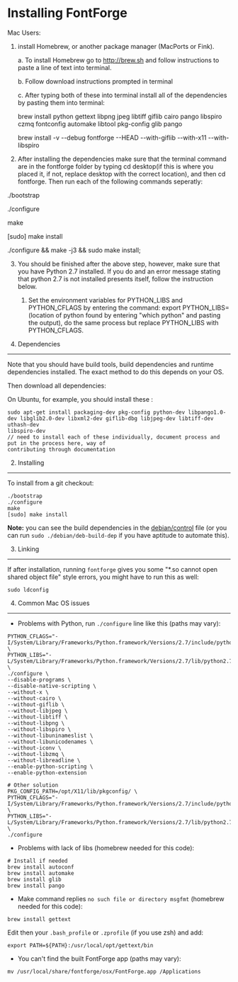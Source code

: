 Installing FontForge
====================

Mac Users:
1. install Homebrew, or another package manager (MacPorts or Fink). 

    a. To install Homebrew go to http://brew.sh and follow instructions to paste a line of text into terminal. 

    b. Follow download instructions prompted in terminal 

    c. After typing both of these into terminal install all of the dependencies by pasting them into terminal: 

    brew install python gettext libpng jpeg libtiff giflib cairo pango libspiro czmq fontconfig automake libtool pkg-config glib pango 

    brew install -v --debug fontforge --HEAD --with-giflib --with-x11 --with-libspiro

2. After installing the dependencies make sure that the terminal command are in the fontforge folder by typing cd desktop(if this is where you placed it, if not, replace desktop with the correct location), and then cd fontforge. Then run each of the following commands seperatly:

./bootstrap

./configure

make

[sudo] make install

./configure && make -j3 && sudo make install;


3. You should be finished after the above step, however, make sure that you have Python 2.7 installed. If you do and an error message stating that python 2.7 is not installed presents itself, follow the instruction below.

    1. Set the environment variables for PYTHON_LIBS and PYTHON_CFLAGS by entering the command: export PYTHON_LIBS=(location of python found by entering "which python" and pasting the output), do the same process but replace PYTHON_LIBS with PYTHON_CFLAGS. 



1. Dependencies
---------------

Note that you should have build tools, build dependencies
and runtime dependencies installed. The exact method to do this
depends on your OS.


Then download all dependencies:

On Ubuntu, for example, you should install these :

```
sudo apt-get install packaging-dev pkg-config python-dev libpango1.0-dev libglib2.0-dev libxml2-dev giflib-dbg libjpeg-dev libtiff-dev uthash-dev
libspiro-dev
// need to install each of these individually, document process and put in the process here, way of 
contributing through documentation
```

2. Installing
-------------

To install from a git checkout: 

```
./bootstrap
./configure
make
[sudo] make install
```

**Note:** you can see the build dependencies in the
[debian/control](https://github.com/fontforge/fontforge/blob/master/debian/control)
file (or you can run `sudo ./debian/deb-build-dep` if you have aptitude to automate
this).

3. Linking
----------

If after installation, running `fontforge` gives you some
"*.so cannot open shared object file" style errors, you
might have to run this as well:

```
sudo ldconfig
```

4. Common Mac OS issues
----------

* Problems with Python, run ```./configure``` line like this (paths may vary):
```
PYTHON_CFLAGS="-I/System/Library/Frameworks/Python.framework/Versions/2.7/include/python2.7" \
PYTHON_LIBS="-L/System/Library/Frameworks/Python.framework/Versions/2.7/lib/python2.7/config" \
./configure \
--disable-programs \
--disable-native-scripting \
--without-x \
--without-cairo \
--without-giflib \
--without-libjpeg \
--without-libtiff \
--without-libpng \
--without-libspiro \
--without-libuninameslist \
--without-libunicodenames \
--without-iconv \
--without-libzmq \
--without-libreadline \
--enable-python-scripting \
--enable-python-extension

# Other solution
PKG_CONFIG_PATH=/opt/X11/lib/pkgconfig/ \
PYTHON_CFLAGS="-I/System/Library/Frameworks/Python.framework/Versions/2.7/include/python2.7" \
PYTHON_LIBS="-L/System/Library/Frameworks/Python.framework/Versions/2.7/lib/python2.7/config" \
./configure
```

* Problems with lack of libs (homebrew needed for this code):
```
# Install if needed
brew install autoconf
brew install automake
brew install glib
brew install pango
```

* Make command replies ```no such file or directory msgfmt``` (homebrew needed for this code):
```
brew install gettext
```

Edit then your ```.bash_profile``` or ```.zprofile``` (if you use zsh) and add:
```
export PATH=${PATH}:/usr/local/opt/gettext/bin
```

* You can't find the built FontForge app (paths may vary):
```
mv /usr/local/share/fontforge/osx/FontForge.app /Applications
```
